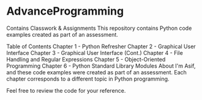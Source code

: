 # AdvanceProgramming
Contains Classwork & Assignments
This repository contains Python code examples created as part of an assessment.

Table of Contents
Chapter 1 - Python Refresher
Chapter 2 - Graphical User Interface
Chapter 3 - Graphical User Interface (Cont.)
Chapter 4 - File Handling and Regular Expressions
Chapter 5 - Object-Oriented Programming
Chapter 6 - Python Standard Library Modules
About
I'm Asif, and these code examples were created as part of an assessment. Each chapter corresponds to a different topic in Python programming.

Feel free to review the code for your reference.

